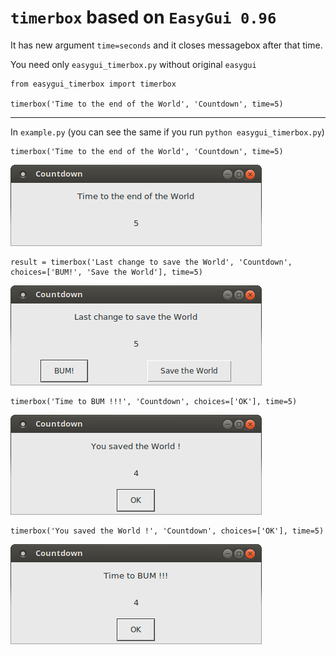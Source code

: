 
# `timerbox` based on `EasyGui 0.96`

It has new argument `time=seconds` and it closes messagebox after that time.

You need only `easygui_timerbox.py` without original `easygui`

    from easygui_timerbox import timerbox
    
    timerbox('Time to the end of the World', 'Countdown', time=5)
    
---

In `example.py` (you can see the same if you run `python easygui_timerbox.py`)


    timerbox('Time to the end of the World', 'Countdown', time=5)


![#1](images/screenshot-1.png?raw=true)   

    result = timerbox('Last change to save the World', 'Countdown', choices=['BUM!', 'Save the World'], time=5)

![#1](images/screenshot-2.png?raw=true)   

    timerbox('Time to BUM !!!', 'Countdown', choices=['OK'], time=5)

![#1](images/screenshot-3.png?raw=true)   

    timerbox('You saved the World !', 'Countdown', choices=['OK'], time=5)

![#1](images/screenshot-4.png?raw=true)   
